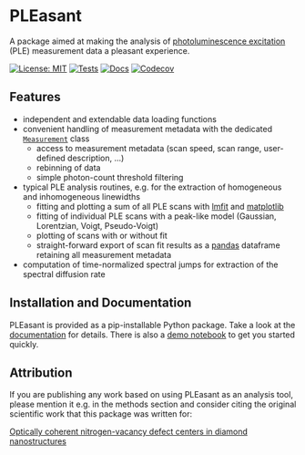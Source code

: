 # PLEasant

A package aimed at making the analysis of [photoluminescence excitation](https://en.wikipedia.org/wiki/Photoluminescence_excitation) (PLE)
measurement data a pleasant experience.

[![License: MIT](https://img.shields.io/badge/License-MIT-yellow.svg)](https://opensource.org/licenses/MIT)
[![Tests](https://github.com/Integrated-Quantum-Photonics-Group/pleasant/workflows/Tests/badge.svg)](https://github.com/Integrated-Quantum-Photonics-Group/pleasant/actions?workflow=Tests)
[![Docs](https://github.com/Integrated-Quantum-Photonics-Group/pleasant/workflows/Docs/badge.svg)](https://github.com/Integrated-Quantum-Photonics-Group/pleasant/actions?workflow=Docs)
[![Codecov](https://codecov.io/gh/Integrated-Quantum-Photonics-Group/pleasant/branch/main/graph/badge.svg)](https://codecov.io/gh/Integrated-Quantum-Photonics-Group/pleasant)

## Features

- independent and extendable data loading functions
- convenient handling of measurement metadata with the dedicated [`Measurement`](src/pleasant/measurement.py) class
  - access to measurement metadata (scan speed, scan range, user-defined description, ...)
  - rebinning of data
  - simple photon-count threshold filtering
- typical PLE analysis routines, e.g. for the extraction of homogeneous and inhomogeneous linewidths
  - fitting and plotting a sum of all PLE scans with [lmfit](https://lmfit.github.io/lmfit-py/) and [matplotlib](https://matplotlib.org)
  - fitting of individual PLE scans with a peak-like model (Gaussian, Lorentzian, Voigt, Pseudo-Voigt)
  - plotting of scans with or without fit
  - straight-forward export of scan fit results as a [pandas](https://pandas.pydata.org) dataframe retaining all measurement metadata
- computation of time-normalized spectral jumps for extraction of the spectral diffusion rate

## Installation and Documentation

PLEasant is provided as a pip-installable Python package.
Take a look at the [documentation](https://integrated-quantum-photonics-group.github.io/pleasant)
for details. There is also a [demo notebook](examples/demo.ipynb)
to get you started quickly.

## Attribution

If you are publishing any work based on using PLEasant as an analysis tool,
please mention it e.g. in the methods section
and consider citing the original scientific work that this package was written for:

[Optically coherent nitrogen-vacancy defect centers in diamond nanostructures](https://doi.org/10.1103/PhysRevX.13.011042)
